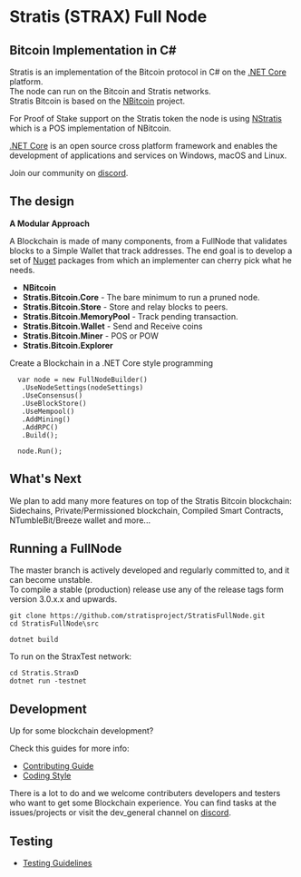 Stratis (STRAX) Full Node 
===============

Bitcoin Implementation in C#
----------------------------

Stratis is an implementation of the Bitcoin protocol in C# on the [.NET Core](https://dotnet.github.io/) platform.  
The node can run on the Bitcoin and Stratis networks.  
Stratis Bitcoin is based on the [NBitcoin](https://github.com/MetacoSA/NBitcoin) project.  

For Proof of Stake support on the Stratis token the node is using [NStratis](https://github.com/stratisproject/NStratis) which is a POS implementation of NBitcoin.  

[.NET Core](https://dotnet.github.io/) is an open source cross platform framework and enables the development of applications and services on Windows, macOS and Linux.  

Join our community on [discord](https://discord.gg/9tDyfZs).  

The design
----------

**A Modular Approach**

A Blockchain is made of many components, from a FullNode that validates blocks to a Simple Wallet that track addresses.
The end goal is to develop a set of [Nuget](https://en.wikipedia.org/wiki/NuGet) packages from which an implementer can cherry pick what he needs.

* **NBitcoin**
* **Stratis.Bitcoin.Core**  - The bare minimum to run a pruned node.
* **Stratis.Bitcoin.Store** - Store and relay blocks to peers.
* **Stratis.Bitcoin.MemoryPool** - Track pending transaction.
* **Stratis.Bitcoin.Wallet** - Send and Receive coins
* **Stratis.Bitcoin.Miner** - POS or POW
* **Stratis.Bitcoin.Explorer**


Create a Blockchain in a .NET Core style programming
```
  var node = new FullNodeBuilder()
   .UseNodeSettings(nodeSettings)
   .UseConsensus()
   .UseBlockStore()
   .UseMempool()
   .AddMining()
   .AddRPC()
   .Build();

  node.Run();
```

What's Next
----------

We plan to add many more features on top of the Stratis Bitcoin blockchain:
Sidechains, Private/Permissioned blockchain, Compiled Smart Contracts, NTumbleBit/Breeze wallet and more...

Running a FullNode
------------------

The master branch is actively developed and regularly committed to, and it can become unstable.  
To compile a stable (production) release use any of the release tags form version 3.0.x.x and upwards.  

```
git clone https://github.com/stratisproject/StratisFullNode.git  
cd StratisFullNode\src

dotnet build

```

To run on the StraxTest network:
```
cd Stratis.StraxD
dotnet run -testnet
```  

Development
-----------
Up for some blockchain development?

Check this guides for more info:
* [Contributing Guide](Documentation/contributing.md)
* [Coding Style](Documentation/coding-style.md)

There is a lot to do and we welcome contributers developers and testers who want to get some Blockchain experience.
You can find tasks at the issues/projects or visit the dev_general channel on [discord](https://discord.gg/9tDyfZs).

Testing
-------
* [Testing Guidelines](Documentation/testing-guidelines.md)
